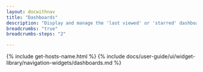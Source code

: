 ```yaml
---
layout: docwithnav
title: "Dashboards"
description: "Display and manage the 'last viewed' or 'starred' dashboard lists."
breadcrumbs: "true"
breadcrumbs-steps: "2"

---
```

{% include get-hosts-name.html %}
{% include docs/user-guide/ui/widget-library/navigation-widgets/dashboards.md %}
